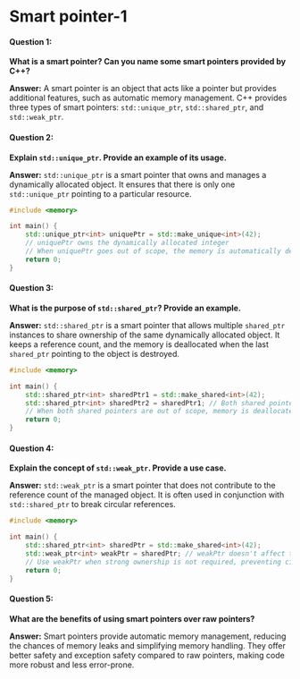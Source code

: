 # Smart pointer-1

#### Question 1:

**What is a smart pointer? Can you name some smart pointers provided by C++?**

**Answer:** A smart pointer is an object that acts like a pointer but provides additional features, such as automatic memory management. C++ provides three types of smart pointers: `std::unique_ptr`, `std::shared_ptr`, and `std::weak_ptr`.

#### Question 2:

**Explain `std::unique_ptr`. Provide an example of its usage.**

**Answer:** `std::unique_ptr` is a smart pointer that owns and manages a dynamically allocated object. It ensures that there is only one `std::unique_ptr` pointing to a particular resource.

```cpp
#include <memory>

int main() {
    std::unique_ptr<int> uniquePtr = std::make_unique<int>(42);
    // uniquePtr owns the dynamically allocated integer
    // When uniquePtr goes out of scope, the memory is automatically deallocated.
    return 0;
}
```

#### Question 3:

**What is the purpose of `std::shared_ptr`? Provide an example.**

**Answer:** `std::shared_ptr` is a smart pointer that allows multiple `shared_ptr` instances to share ownership of the same dynamically allocated object. It keeps a reference count, and the memory is deallocated when the last `shared_ptr` pointing to the object is destroyed.

```cpp
#include <memory>

int main() {
    std::shared_ptr<int> sharedPtr1 = std::make_shared<int>(42);
    std::shared_ptr<int> sharedPtr2 = sharedPtr1; // Both shared pointers share ownership
    // When both shared pointers are out of scope, memory is deallocated.
    return 0;
}
```

#### Question 4:

**Explain the concept of `std::weak_ptr`. Provide a use case.**

**Answer:** `std::weak_ptr` is a smart pointer that does not contribute to the reference count of the managed object. It is often used in conjunction with `std::shared_ptr` to break circular references.

```cpp
#include <memory>

int main() {
    std::shared_ptr<int> sharedPtr = std::make_shared<int>(42);
    std::weak_ptr<int> weakPtr = sharedPtr; // weakPtr doesn't affect the reference count
    // Use weakPtr when strong ownership is not required, preventing circular references.
    return 0;
}
```

#### Question 5:

**What are the benefits of using smart pointers over raw pointers?**

**Answer:** Smart pointers provide automatic memory management, reducing the chances of memory leaks and simplifying memory handling. They offer better safety and exception safety compared to raw pointers, making code more robust and less error-prone.
